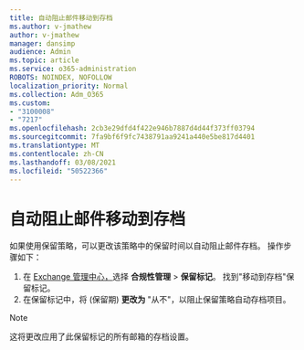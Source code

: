 ```yaml
---
title: 自动阻止邮件移动到存档
ms.author: v-jmathew
author: v-jmathew
manager: dansimp
audience: Admin
ms.topic: article
ms.service: o365-administration
ROBOTS: NOINDEX, NOFOLLOW
localization_priority: Normal
ms.collection: Adm_O365
ms.custom:
- "3100008"
- "7217"
ms.openlocfilehash: 2cb3e29dfd4f422e946b7887d4d44f373ff03794
ms.sourcegitcommit: 7fa9bf6f9fc7438791aa9241a440e5be817d4401
ms.translationtype: MT
ms.contentlocale: zh-CN
ms.lasthandoff: 03/08/2021
ms.locfileid: "50522366"
---
```

# <a name="stop-messages-from-moving-to-the-archive-automatically"></a>自动阻止邮件移动到存档

如果使用保留策略，可以更改该策略中的保留时间以自动阻止邮件存档。 操作步骤如下：

1. 在 [Exchange 管理中心，](https://go.microsoft.com/fwlink/?linkid=2059104)选择 **合规性管理**  >  **保留标记**。 找到"移动到存档"保留标记。
2. 在保留标记中，将 (保留期) **更改为** "从不"，以阻止保留策略自动存档项目。

> [!NOTE]
> 这将更改应用了此保留标记的所有邮箱的存档设置。
